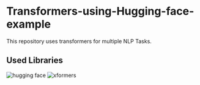 # Transformers-using-Hugging-face-example
This repository uses transformers for multiple NLP Tasks. 

## Used Libraries
![hugging face](https://github.com/aliabbas30/Transformers-using-Hugging-face-example/assets/102746791/7e986d80-64fc-4209-86f6-93caaa19c457)
![xformers](https://github.com/aliabbas30/Transformers-using-Hugging-face-example/assets/102746791/c6e284a0-738f-4590-9ad0-b2a9dccb97f0)
